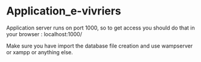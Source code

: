 # Application_e-vivriers
Application server runs on port 1000, so to get access you should do that in your browser : localhost:1000/

Make sure you have import the database file creation and use wampserver or xampp or anything else.
